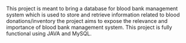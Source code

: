 This project is meant to bring a database for blood bank management system which is used to store and retrieve information related to blood donations/inventory the project aims to expose the relevance and importance of blood bank management system. This project is fully functional using JAVA and MySQL. 
